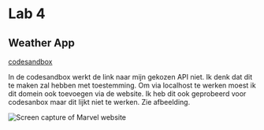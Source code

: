 # Lab 4

## Weather App
[codesandbox](https://codesandbox.io/s/vibrant-easley-db4lg3?file=/index.html)

In de codesandbox werkt de link naar mijn gekozen API niet. Ik denk dat dit te maken zal hebben met toestemming. Om via localhost te werken moest ik dit domein ook toevoegen via de website. Ik heb dit ook geprobeerd voor codesanbox maar dit lijkt niet te werken. Zie afbeelding.

![Screen capture of Marvel website](https://github.com/lienapaeps/2imd-webtechadvanced-portfolio/blob/main/lab4/images/Schermafbeelding%202022-03-27%20172213.jpg)